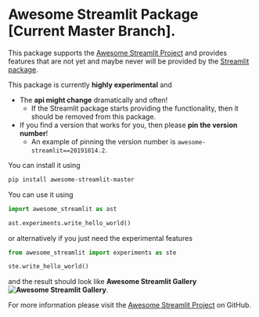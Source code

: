 # Awesome Streamlit Package [Current Master Branch].

This package supports the [Awesome Streamlit Project](https://github.com/MarcSkovMadsen/awesome-streamlit) and provides features that are not yet and maybe never will be provided by the [Streamlit package](https://pypi.org/project/streamlit/).

This package is currently **highly experimental** and

- The **api might change** dramatically and often!
  - If the Streamlit package starts providing the functionality, then it should be removed from this package.
- If you find a version that works for you, then please **pin the version number**!
  - An example of pinning the version number is `awesome-streamlit==20191014.2`.

You can install it using

```bash
pip install awesome-streamlit-master
```

You can use it using

```python
import awesome_streamlit as ast

ast.experiments.write_hello_world()
```

or alternatively if you just need the experimental features

```python
from awesome_streamlit import experiments as ste

ste.write_hello_world()
```

and the result should look like **Awesome Streamlit Gallery ![Awesome Streamlit Gallery](https://cdn.rawgit.com/sindresorhus/awesome/d7305f38d29fed78fa85652e3a63e154dd8e8829/media/badge.svg)**.

For more information please visit the [Awesome Streamlit Project](https://github.com/MarcSkovMadsen/awesome-streamlit) on GitHub.
